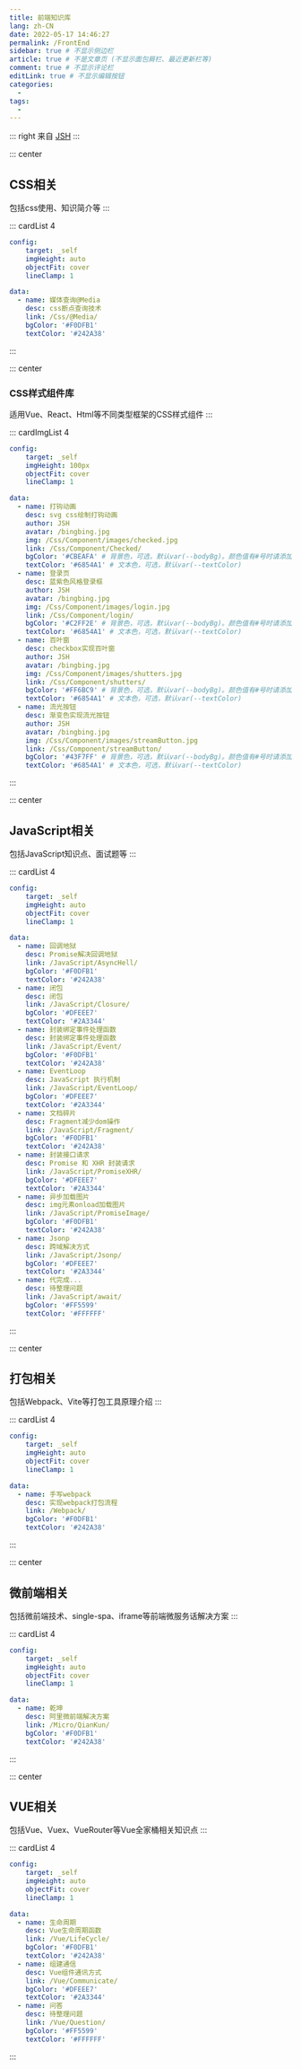 ```yaml
---
title: 前端知识库
lang: zh-CN
date: 2022-05-17 14:46:27
permalink: /FrontEnd
sidebar: true # 不显示侧边栏
article: true # 不是文章页 (不显示面包屑栏、最近更新栏等)
comment: true # 不显示评论栏
editLink: true # 不显示编辑按钮
categories: 
  -
tags: 
  - 
---
```

::: right
来自 [JSH](https://gitee.com/jin-shaohui/vuepress)
:::

::: center
  ## CSS相关
  包括css使用、知识简介等
:::

::: cardList 4
```yaml
config:
    target: _self
    imgHeight: auto
    objectFit: cover
    lineClamp: 1

data:
  - name: 媒体查询@Media
    desc: css断点查询技术
    link: /Css/@Media/
    bgColor: '#F0DFB1'
    textColor: '#242A38'
```
:::


::: center
  ### CSS样式组件库
  适用Vue、React、Html等不同类型框架的CSS样式组件
:::

::: cardImgList  4
```yaml
config:
    target: _self
    imgHeight: 100px
    objectFit: cover
    lineClamp: 1

data:
  - name: 打钩动画
    desc: svg css绘制打钩动画
    author: JSH
    avatar: /bingbing.jpg
    img: /Css/Component/images/checked.jpg
    link: /Css/Component/Checked/
    bgColor: '#CBEAFA' # 背景色，可选，默认var(--bodyBg)。颜色值有#号时请添加引号
    textColor: '#6854A1' # 文本色，可选，默认var(--textColor)
  - name: 登录页
    desc: 蓝紫色风格登录框
    author: JSH
    avatar: /bingbing.jpg
    img: /Css/Component/images/login.jpg
    link: /Css/Component/login/
    bgColor: '#C2FF2E' # 背景色，可选，默认var(--bodyBg)。颜色值有#号时请添加引号
    textColor: '#6854A1' # 文本色，可选，默认var(--textColor)
  - name: 百叶窗
    desc: checkbox实现百叶窗
    author: JSH
    avatar: /bingbing.jpg
    img: /Css/Component/images/shutters.jpg
    link: /Css/Component/shutters/
    bgColor: '#FF6BC9' # 背景色，可选，默认var(--bodyBg)。颜色值有#号时请添加引号
    textColor: '#6854A1' # 文本色，可选，默认var(--textColor)
  - name: 流光按钮
    desc: 渐变色实现流光按钮
    author: JSH
    avatar: /bingbing.jpg
    img: /Css/Component/images/streamButton.jpg
    link: /Css/Component/streamButton/
    bgColor: '#43F7FF' # 背景色，可选，默认var(--bodyBg)。颜色值有#号时请添加引号
    textColor: '#6854A1' # 文本色，可选，默认var(--textColor)
```
:::


::: center
  ## JavaScript相关
  包括JavaScript知识点、面试题等
:::

::: cardList 4
```yaml
config:
    target: _self
    imgHeight: auto
    objectFit: cover
    lineClamp: 1

data:
  - name: 回调地狱
    desc: Promise解决回调地狱
    link: /JavaScript/AsyncHell/
    bgColor: '#F0DFB1'
    textColor: '#242A38'
  - name: 闭包
    desc: 闭包
    link: /JavaScript/Closure/
    bgColor: '#DFEEE7'
    textColor: '#2A3344'
  - name: 封装绑定事件处理函数
    desc: 封装绑定事件处理函数
    link: /JavaScript/Event/
    bgColor: '#F0DFB1'
    textColor: '#242A38'
  - name: EventLoop
    desc: JavaScript 执行机制
    link: /JavaScript/EventLoop/
    bgColor: '#DFEEE7'
    textColor: '#2A3344'
  - name: 文档碎片
    desc: Fragment减少dom操作
    link: /JavaScript/Fragment/
    bgColor: '#F0DFB1'
    textColor: '#242A38'
  - name: 封装接口请求
    desc: Promise 和 XHR 封装请求
    link: /JavaScript/PromiseXHR/
    bgColor: '#DFEEE7'
    textColor: '#2A3344'
  - name: 异步加载图片
    desc: img元素onload加载图片
    link: /JavaScript/PromiseImage/
    bgColor: '#F0DFB1'
    textColor: '#242A38'
  - name: Jsonp
    desc: 跨域解决方式
    link: /JavaScript/Jsonp/
    bgColor: '#DFEEE7'
    textColor: '#2A3344'
  - name: 代完成...
    desc: 待整理问题
    link: /JavaScript/await/
    bgColor: '#FF5599'
    textColor: '#FFFFFF'
```
:::

::: center
  ## 打包相关
  包括Webpack、Vite等打包工具原理介绍
:::

::: cardList 4
```yaml
config:
    target: _self
    imgHeight: auto
    objectFit: cover
    lineClamp: 1

data:
  - name: 手写webpack
    desc: 实现webpack打包流程
    link: /Webpack/
    bgColor: '#F0DFB1'
    textColor: '#242A38'
```
:::


::: center
  ## 微前端相关
  包括微前端技术、single-spa、iframe等前端微服务话解决方案
:::

::: cardList 4
```yaml
config:
    target: _self
    imgHeight: auto
    objectFit: cover
    lineClamp: 1

data:
  - name: 乾坤
    desc: 阿里微前端解决方案
    link: /Micro/QianKun/
    bgColor: '#F0DFB1'
    textColor: '#242A38'
```
:::


::: center
  ## VUE相关
  包括Vue、Vuex、VueRouter等Vue全家桶相关知识点
:::

::: cardList 4
```yaml
config:
    target: _self
    imgHeight: auto
    objectFit: cover
    lineClamp: 1

data:
  - name: 生命周期
    desc: Vue生命周期函数
    link: /Vue/LifeCycle/
    bgColor: '#F0DFB1'
    textColor: '#242A38'
  - name: 组建通信
    desc: Vue组件通讯方式
    link: /Vue/Communicate/
    bgColor: '#DFEEE7'
    textColor: '#2A3344'
  - name: 问答
    desc: 待整理问题
    link: /Vue/Question/
    bgColor: '#FF5599'
    textColor: '#FFFFFF'
```
:::
